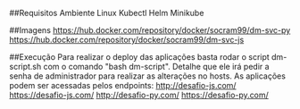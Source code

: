 ##Requisitos
    Ambiente Linux
    Kubectl
    Helm
    Minikube

##Imagens
    https://hub.docker.com/repository/docker/socram99/dm-svc-py
    https://hub.docker.com/repository/docker/socram99/dm-svc-js

##Execução
    Para realizar o deploy das aplicações basta rodar o script dm-script.sh com o comando "bash dm-script". Detalhe que ele irá pedir a senha de administrador para realizar as alterações no hosts.
    As aplicações podem ser acessadas pelos endpoints:
        http://desafio-js.com/
        https://desafio-js.com/
        http://desafio-py.com/
        https://desafio-py.com/
